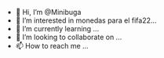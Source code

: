 - 👋 Hi, I’m @Minibuga
- 👀 I’m interested in monedas para el fifa22...
- 🌱 I’m currently learning ...
- 💞️ I’m looking to collaborate on ...
- 📫 How to reach me ...

<!---
Minibuga/Minibuga is a ✨ special ✨ repository because its `README.md` (this file) appears on your GitHub profile.
You can click the Preview link to take a look at your changes.
--->
